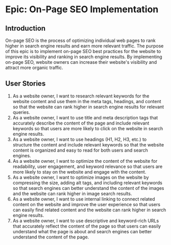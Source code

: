 
# Epic: On-Page SEO Implementation

## Introduction

On-page SEO is the process of optimizing individual web pages to rank higher in search engine results and earn more relevant traffic. The purpose of this epic is to implement on-page SEO best practices for the website to improve its visibility and ranking in search engine results. By implementing on-page SEO, website owners can increase their website's visibility and attract more organic traffic.

## User Stories

1.  As a website owner, I want to research relevant keywords for the website content and use them in the meta tags, headings, and content so that the website can rank higher in search engine results for relevant queries.
2.  As a website owner, I want to use title and meta description tags that accurately describe the content of the page and include relevant keywords so that users are more likely to click on the website in search engine results.
3.  As a website owner, I want to use headings (H1, H2, H3, etc.) to structure the content and include relevant keywords so that the website content is organized and easy to read for both users and search engines.
4.  As a website owner, I want to optimize the content of the website for readability, user engagement, and keyword relevance so that users are more likely to stay on the website and engage with the content.
5.  As a website owner, I want to optimize images on the website by compressing the size, adding alt tags, and including relevant keywords so that search engines can better understand the content of the images and the website can rank higher in image search results.
6.  As a website owner, I want to use internal linking to connect related content on the website and improve the user experience so that users can easily find related content and the website can rank higher in search engine results.
7.  As a website owner, I want to use descriptive and keyword-rich URLs that accurately reflect the content of the page so that users can easily understand what the page is about and search engines can better understand the content of the page.